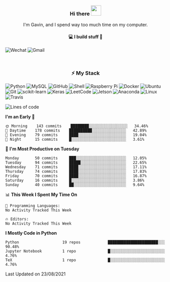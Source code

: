 <h3 align="center"> Hi there <img src="https://raw.githubusercontent.com/ShahriarShafin/ShahriarShafin/main/Assets/handshake.gif" height="32px"></h3>

<p align="center">
I'm Gavin, and I spend way too much time on my computer.
</p>

<h4 align="center">
💻 I build stuff 🌱 </a>
</h4>

![Wechat](https://img.shields.io/badge/-gavingsf-07C160?style=flat-square&logo=WeChat&logoColor=white)
![Gmail](https://img.shields.io/badge/-gavin.heidenreich-D14836?style=flat-square&logo=Gmail&logoColor=white)


<br/>
<h3 align="center">
⚡ My Stack
</h3>

![Python](https://img.shields.io/badge/-Python-black?style=flat-square&logo=Python)
![MySQL](https://img.shields.io/badge/-MySQL-black?style=flat-square&logo=mysql)
![GitHub](https://img.shields.io/badge/-GitHub-181717?style=flat-square&logo=github)
![Shell](https://img.shields.io/badge/-shell-5391FE?style=flat-square&logo=PowerShell&logoColor=white)
![Raspberry Pi](https://img.shields.io/badge/-Raspberry%20Pi-C51A4A?style=flat-square&logo=Raspberry-Pi)
![Docker](https://img.shields.io/badge/-Docker-black?style=flat-square&logo=docker)
![Ubuntu](https://img.shields.io/badge/-Ubuntu-772953?style=flat-square&logo=Ubuntu&logoColor=white)
![Git](https://img.shields.io/badge/-Git-F44D27?style=flat-square&logo=Git&logoColor=white)
![scikit-learn](https://img.shields.io/badge/-scikitlearn-000000?style=flat-square&logo=scikit-learn)
![Keras](https://img.shields.io/badge/-Keras-D00000?style=flat-square&logo=keras)
![LeetCode](https://img.shields.io/badge/-LeetCode-000000?style=flat-square&logo=LeetCode)
![Jetson](https://img.shields.io/badge/-Jetson-76B900?style=flat-square&logo=Nvidia&logoColor=white)
![Anaconda](https://img.shields.io/badge/-Anaconda-44A833?style=flat-square&logo=Anaconda&logoColor=white)
![Linux](https://img.shields.io/badge/-Linux-FCC264?style=flat-square&logo=Linux&logoColor=black)
![Travis](https://img.shields.io/badge/-TravisCI-3EAAAF?style=flat-square&logo=travis-ci&logoColor=white)




<!--START_SECTION:waka-->
![Lines of code](https://img.shields.io/badge/From%20Hello%20World%20I%27ve%20Written-11499%20lines%20of%20code-blue)

**I'm an Early 🐤** 

```text
🌞 Morning    143 commits    ████████░░░░░░░░░░░░░░░░░   34.46% 
🌆 Daytime    178 commits    ██████████░░░░░░░░░░░░░░░   42.89% 
🌃 Evening    79 commits     ████░░░░░░░░░░░░░░░░░░░░░   19.04% 
🌙 Night      15 commits     █░░░░░░░░░░░░░░░░░░░░░░░░   3.61%

```
📅 **I'm Most Productive on Tuesday** 

```text
Monday       50 commits     ███░░░░░░░░░░░░░░░░░░░░░░   12.05% 
Tuesday      94 commits     █████░░░░░░░░░░░░░░░░░░░░   22.65% 
Wednesday    71 commits     ████░░░░░░░░░░░░░░░░░░░░░   17.11% 
Thursday     74 commits     ████░░░░░░░░░░░░░░░░░░░░░   17.83% 
Friday       70 commits     ████░░░░░░░░░░░░░░░░░░░░░   16.87% 
Saturday     16 commits     █░░░░░░░░░░░░░░░░░░░░░░░░   3.86% 
Sunday       40 commits     ██░░░░░░░░░░░░░░░░░░░░░░░   9.64%

```


📊 **This Week I Spent My Time On** 

```text
💬 Programming Languages: 
No Activity Tracked This Week

🔥 Editors: 
No Activity Tracked This Week

```

**I Mostly Code in Python** 

```text
Python                   19 repos            ██████████████████████░░░   90.48% 
Jupyter Notebook         1 repo              █░░░░░░░░░░░░░░░░░░░░░░░░   4.76% 
TeX                      1 repo              █░░░░░░░░░░░░░░░░░░░░░░░░   4.76%

```



 Last Updated on 23/08/2021
<!--END_SECTION:waka-->

